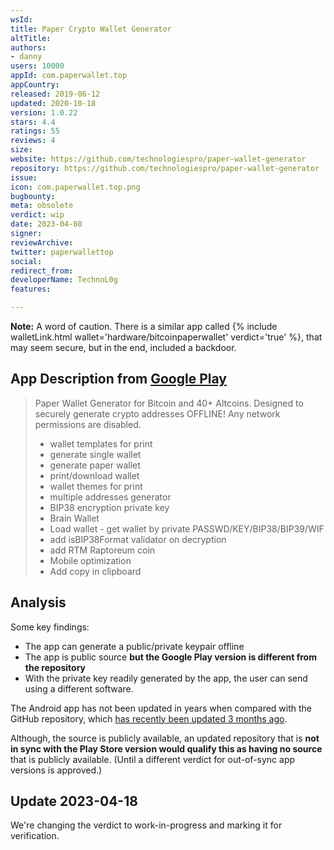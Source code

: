 ```yaml
---
wsId: 
title: Paper Crypto Wallet Generator
altTitle: 
authors:
- danny
users: 10000
appId: com.paperwallet.top
appCountry: 
released: 2019-06-12
updated: 2020-10-18
version: 1.0.22
stars: 4.4
ratings: 55
reviews: 4
size: 
website: https://github.com/technologiespro/paper-wallet-generator
repository: https://github.com/technologiespro/paper-wallet-generator
issue: 
icon: com.paperwallet.top.png
bugbounty: 
meta: obsolete
verdict: wip
date: 2023-04-08
signer: 
reviewArchive: 
twitter: paperwallettop
social: 
redirect_from: 
developerName: TechnoL0g
features: 

---
```


**Note:** A word of caution. There is a similar app called {% include walletLink.html wallet='hardware/bitcoinpaperwallet' verdict='true' %}, that may seem secure, but in the end, included a backdoor. 

## App Description from [Google Play](https://play.google.com/store/apps/details?id=com.paperwallet.top&gl=us)

> Paper Wallet Generator for Bitcoin and 40+ Altcoins. Designed to securely generate crypto addresses OFFLINE! Any network permissions are disabled.
>
> - wallet templates for print
> - generate single wallet
> - generate paper wallet
> - print/download wallet
> - wallet themes for print
> - multiple addresses generator
> - BIP38 encryption private key
> - Brain Wallet
> - Load wallet - get wallet by private PASSWD/KEY/BIP38/BIP39/WIF
> - add isBIP38Format validator on decryption
> - add RTM Raptoreum coin
> - Mobile optimization
> - Add copy in clipboard

## Analysis 

Some key findings: 

- The app can generate a public/private keypair offline 
- The app is public source **but the Google Play version is different from the repository**
- With the private key readily generated by the app, the user can send using a different software.

The Android app has not been updated in years when compared with the GitHub repository, which [has recently been updated 3 months ago](https://github.com/technologiespro/paper-wallet-generator/releases/tag/2.0.23). 

Although, the source is publicly available, an updated repository that is **not in sync with the Play Store version would qualify this as having no source** that is publicly available. (Until a different verdict for out-of-sync app versions is approved.) 

## Update 2023-04-18 

We're changing the verdict to work-in-progress and marking it for verification. 